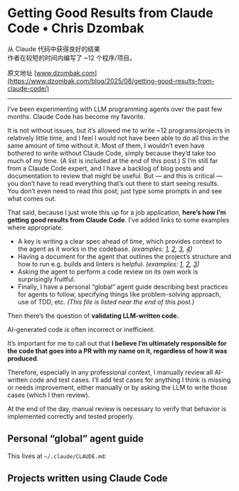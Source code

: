 # Getting Good Results from Claude Code • Chris Dzombak
从 Claude 代码中获得良好的结果  
作者在较短的时间内编写了 ~12 个程序/项目。

原文地址 [www.dzombak.com](https://www.dzombak.com/blog/2025/08/getting-good-results-from-claude-code/)

---
I’ve been experimenting with LLM programming agents over the past few months. Claude Code has become my favorite.

It is not without issues, but it’s allowed me to write ~12 programs/projects in relatively little time, and I feel I would not have been able to do all this in the same amount of time without it. Most of them, I wouldn’t even have bothered to write without Claude Code, simply because they’d take too much of my time. (A list is included at the end of this post.)
S
I’m still far from a Claude Code expert, and I have a backlog of blog posts and documentation to review that might be useful. But — and this is critical — you don’t have to read everything that’s out there to start seeing results. You don’t even need to read _this_ post; just type some prompts in and see what comes out.

That said, because I just wrote this up for a job application, **here’s how I’m getting good results from Claude Code**. I’ve added links to some examples where appropriate.

*   A key is writing a clear spec ahead of time, which provides context to the agent as it works in the codebase. _(examples:_ [_1_](https://github.com/cdzombak/mac-install/blob/main/SPEC.md?ref=dzombak.com)_,_ [_2_](https://github.com/cdzombak/lychee-ai-organizer/blob/main/SPEC.md?ref=dzombak.com)_,_ [_3_](https://github.com/cdzombak/lychee-meta-tool/blob/main/SPEC.md?ref=dzombak.com)_,_ [_4_](https://github.com/cdzombak/xrp/blob/main/doc/SPEC.md?ref=dzombak.com)_)_
*   Having a document for the agent that outlines the project’s structure and how to run e.g. builds and linters is helpful. _(examples:_ [_1_](https://github.com/cdzombak/xrp/blob/main/CLAUDE.md?ref=dzombak.com)_,_ [_2_](https://github.com/cdzombak/lychee-meta-tool/blob/main/CLAUDE.md?ref=dzombak.com)_,_ [_3_](https://github.com/cdzombak/lychee-ai-organizer/blob/main/CLAUDE.md?ref=dzombak.com)_)_
*   Asking the agent to perform a code review on its own work is surprisingly fruitful.
*   Finally, I have a personal “global” agent guide describing best practices for agents to follow, specifying things like problem-solving approach, use of TDD, etc. _(This file is listed near the end of this post.)_

Then there’s the question of **validating LLM-written code.**

AI-generated code _is_ often incorrect or inefficient.

It’s important for me to call out that **I believe I’m ultimately responsible for the code that goes into a PR with my name on it, regardless of how it was produced**.

Therefore, especially in any professional context, I manually review all AI-written code and test cases. I’ll add test cases for anything I think is missing or needs improvement, either manually or by asking the LLM to write those cases (which I then review).

At the end of the day, manual review is necessary to verify that behavior is implemented correctly and tested properly.

Personal “global” agent guide
-----------------------------

This lives at `~/.claude/CLAUDE.md`:


Projects written using Claude Code
----------------------------------
